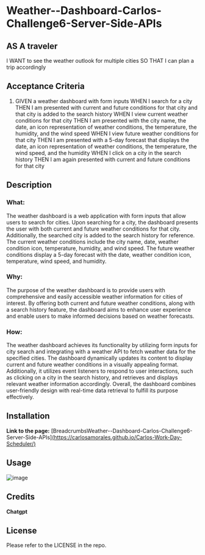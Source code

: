 # Weather--Dashboard-Carlos-Challenge6-Server-Side-APIs
## AS A traveler
I WANT to see the weather outlook for multiple cities
SO THAT I can plan a trip accordingly

## Acceptance Criteria

1. GIVEN a weather dashboard with form inputs
WHEN I search for a city
THEN I am presented with current and future conditions for that city and that city is added to the search history
WHEN I view current weather conditions for that city
THEN I am presented with the city name, the date, an icon representation of weather conditions, the temperature, the humidity, and the wind speed
WHEN I view future weather conditions for that city
THEN I am presented with a 5-day forecast that displays the date, an icon representation of weather conditions, the temperature, the wind speed, and the humidity
WHEN I click on a city in the search history
THEN I am again presented with current and future conditions for that city


## Description


### What:
The weather dashboard is a web application with form inputs that allow users to search for cities. Upon searching for a city, the dashboard presents the user with both current and future weather conditions for that city. Additionally, the searched city is added to the search history for reference. The current weather conditions include the city name, date, weather condition icon, temperature, humidity, and wind speed. The future weather conditions display a 5-day forecast with the date, weather condition icon, temperature, wind speed, and humidity.

### Why:
The purpose of the weather dashboard is to provide users with comprehensive and easily accessible weather information for cities of interest. By offering both current and future weather conditions, along with a search history feature, the dashboard aims to enhance user experience and enable users to make informed decisions based on weather forecasts.

### How:
The weather dashboard achieves its functionality by utilizing form inputs for city search and integrating with a weather API to fetch weather data for the specified cities. The dashboard dynamically updates its content to display current and future weather conditions in a visually appealing format. Additionally, it utilizes event listeners to respond to user interactions, such as clicking on a city in the search history, and retrieves and displays relevant weather information accordingly. Overall, the dashboard combines user-friendly design with real-time data retrieval to fulfill its purpose effectively.


## Installation
**Link to the page:** [BreadcrumbsWeather--Dashboard-Carlos-Challenge6-Server-Side-APIs][(https://carlosamorales.github.io/Carlos-Work-Day-Scheduler/)](https://carlosamorales.github.io/Carlos-Work-Day-Scheduler/)


## Usage


![image](https://github.com/carlosamorales/Carlos-Work-Day-Scheduler/assets/7796766/93036d1f-b3c5-448e-8904-bbdac2762d7e)



## Credits

**Chatgpt**

## License
Please refer to the LICENSE in the repo.

